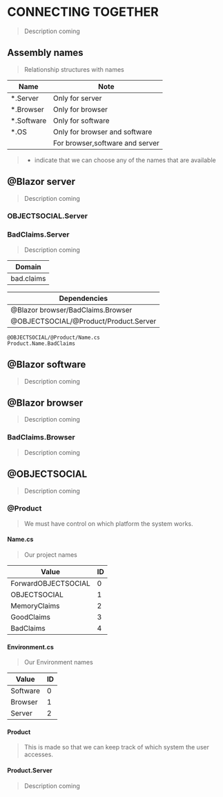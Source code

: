 # CONNECTING TOGETHER
>Description coming

## Assembly names
>Relationship structures with names

|Name|Note|
|-|-|
|*.Server|Only for server|
|*.Browser|Only for browser|
|*.Software|Only for software|
|*.OS|Only for browser and software|
| |For browser,software and server|

>* indicate that we can choose any of the names that are available

## @Blazor server
>Description coming
### OBJECTSOCIAL.Server

### BadClaims.Server
>Description coming

|Domain|
|-|
|bad.claims|

|Dependencies|
|-|
|@Blazor browser/BadClaims.Browser|
|@OBJECTSOCIAL/@Product/Product.Server|

```
@OBJECTSOCIAL/@Product/Name.cs
Product.Name.BadClaims
```

## @Blazor software
>Description coming
## @Blazor browser
>Description coming
### BadClaims.Browser
>Description coming
## @OBJECTSOCIAL
>Description coming
### @Product
>We must have control on which platform the system works.
#### Name.cs
>Our project names

|Value|ID|
|-|-|
|ForwardOBJECTSOCIAL|0|
|OBJECTSOCIAL|1|
|MemoryClaims|2|
|GoodClaims|3|
|BadClaims|4|

#### Environment.cs
>Our Environment names

|Value|ID|
|-|-|
|Software|0|
|Browser|1|
|Server|2|

#### Product
>This is made so that we can keep track of which system the user accesses.
#### Product.Server
>Description coming
